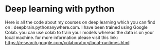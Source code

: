 # Deep learning with python
Here is all the code about my courses on deep learning which you can find on : deepbrain.pythonanywhere.com.
I have been trained using Google Colab.
you can use colab to train your models whereas the data is on your local machine. for more information please visit this link:
https://research.google.com/colaboratory/local-runtimes.html